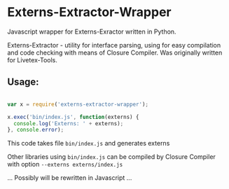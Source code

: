 # Externs-Extractor-Wrapper
 
Javascript wrapper for Externs-Exractor written in Python.
  
  
Externs-Extractor - utility for interface parsing, using for easy compilation and code checking with means of Closure Compiler. Was originally written for Livetex-Tools.

## Usage:

```javascript

var x = require('externs-extractor-wrapper');

x.exec('bin/index.js', function(externs) {
  console.log('Externs: ' + externs);
}, console.error);

```

This code takes file `bin/index.js` and generates externs   

Other libraries using `bin/index.js` can be compiled by Closure Compiler with option `--externs externs/index.js` 



... Possibly will be rewritten in Javascript ...

